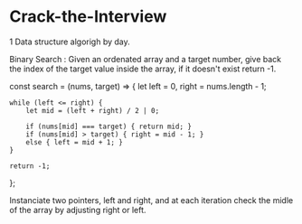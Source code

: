 # Crack-the-Interview

1 Data structure algorigh by day.


Binary Search : Given an ordenated array and a target number, give back the index of the target value inside the array, if it doesn't exist return -1. 


const search = (nums, target) => {
    let left = 0, right = nums.length - 1;
    
    while (left <= right) {
        let mid = (left + right) / 2 | 0;
        
        if (nums[mid] === target) { return mid; }
        if (nums[mid] > target) { right = mid - 1; }
        else { left = mid + 1; }
    }
    
    return -1;
};

Instanciate two pointers, left and right, and at each iteration check the midle of the array by adjusting right or left. 
